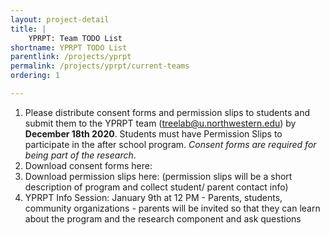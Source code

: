 ```yaml
---
layout: project-detail
title: |
    YPRPT: Team TODO List
shortname: YPRPT TODO List
parentlink: /projects/yprpt
permalink: /projects/yprpt/current-teams
ordering: 1

---
```


1. Please distribute consent forms and permission slips to students and submit them to the YPRPT team (treelab@u.northwestern.edu) by **December 18th 2020**. Students must have Permission Slips to participate in the after school program. *Consent forms are required for being part of the research*. 
2. Download consent forms here:
3. Download permission slips here: (permission slips will be a short description of program and collect student/ parent contact info) 
4. YPRPT Info Session: January 9th at 12 PM - Parents, students, community organizations - parents will be invited so that they can learn about the program and the research component and ask questions 

